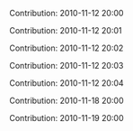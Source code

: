 Contribution: 2010-11-12 20:00

Contribution: 2010-11-12 20:01

Contribution: 2010-11-12 20:02

Contribution: 2010-11-12 20:03

Contribution: 2010-11-12 20:04

Contribution: 2010-11-18 20:00

Contribution: 2010-11-19 20:00

